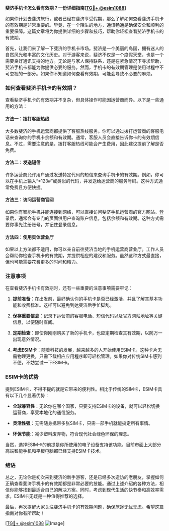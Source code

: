 **斐济手机卡怎么看有效期？一份详细指南[[TG💪+ @esim1088](https://t.me/s/esim1088)]**

如果你计划去斐济旅行，或者已经在斐济享受假期，那么了解如何查看斐济手机卡的有效期是非常重要的。毕竟，在一个陌生的地方，通讯畅通是确保安全和顺利的重要保障。这篇文章将为你提供详细的步骤和技巧，帮助你轻松查看斐济手机卡的有效期。

首先，让我们来了解一下斐济的手机卡市场。斐济是一个美丽的岛国，拥有迷人的自然风光和丰富的文化历史。对于游客来说，斐济不仅是一个度假天堂，也是一个需要良好通讯支持的地方。无论是与家人保持联系，还是在紧急情况下寻求帮助，斐济手机卡都能为你提供必要的服务。然而，手机卡的有效期管理是使用过程中不可忽视的一部分。如果你不知道如何查看有效期，可能会导致不必要的麻烦。

### 如何查看斐济手机卡的有效期？

查看斐济手机卡的有效期并不复杂，但具体操作可能因运营商而异。以下是一些通用的方法：

#### 方法一：拨打客服热线
大多数斐济的手机运营商都提供了客服热线服务。你可以通过拨打运营商的客服电话来查询你的手机卡余额和有效期。通常，客服人员会直接告诉你卡的有效期信息。不过，需要注意的是，拨打客服热线可能会产生费用，因此建议提前了解是否免费。

#### 方法二：发送短信
许多运营商允许用户通过发送特定代码的短信来查询手机卡的有效期。例如，你可以在手机上输入“*123#”或类似的代码，并发送给运营商的服务号码。这种方式通常免费且方便快捷。

#### 方法三：访问运营商官网
如果你有智能手机并能连接到网络，可以直接访问斐济手机运营商的官方网站。登录后，通常会有专门的页面供用户查询账户信息，包括余额和有效期。这种方式需要你事先注册账号，并记住登录信息。

#### 方法四：使用实体营业厅
如果以上方法都不适用，你可以亲自前往斐济当地的手机运营商营业厅。工作人员会帮助你检查手机卡的有效期，并提供相应的建议和服务。虽然这种方式最直接，但也可能需要花费更多的时间和精力。

### 注意事项

在查看斐济手机卡有效期时，还有一些重要的注意事项需要牢记：

1. **提前准备**：在出发前，最好确认你的手机卡是否已经激活，并且了解其基本功能和收费标准。这样可以避免到达斐济后手忙脚乱。
   
2. **保存重要信息**：记录下运营商的客服电话、短信代码以及官方网站地址等关键信息，以便随时查阅。

3. **定期检查**：即使你刚刚购买了新的手机卡，也应定期检查其有效期，以防万一出现意外情况。

4. **考虑ESIM卡**：随着科技的发展，越来越多的人开始使用ESIM卡。这种卡片无需物理更换，只需下载相应应用程序即可轻松管理。如果你对传统SIM卡感到不便，不妨尝试一下ESIM卡。

### ESIM卡的优势

提到ESIM卡，不得不提的就是它带来的便利性。相比于传统的SIM卡，ESIM卡具有以下几个显著优势：

- **全球兼容性**：无论你在哪个国家，只要支持ESIM卡的设备，就可以轻松切换运营商，享受本地化的通信服务。
  
- **灵活性强**：无需随身携带多张SIM卡，只需一部手机就能搞定所有事情。

- **环保节能**：减少塑料废弃物，符合现代社会绿色环保的理念。

当然，选择ESIM卡的前提是你所使用的电子设备支持该功能。目前市面上大部分高端智能手机和平板电脑都已经支持ESIM卡技术。

### 结语

总之，无论你是初次来到斐济的新手游客，还是已经多次造访的老朋友，掌握如何正确查看斐济手机卡的有效期都是非常必要的技能。通过上述介绍的各种方法，相信你能够找到最适合自己的解决方案。同时，考虑到现代生活的快节奏和高效率需求，ESIM卡无疑是一种值得推荐的选择。

最后，再次提醒大家关注斐济手机卡的有效期问题，确保旅途无忧无虑。希望这篇指南对你有所帮助！

[[TG💪+ @esim1088](https://t.me/s/esim1088) ![Image](https://i.postimg.cc/4NQfJmqS/Snipaste-2025-05-13-00-14-12.png)]